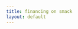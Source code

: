 ```yaml
---
title: financing on smack
layout: default
---
```


<!-- <a href="creative-finance.html">Creative Finance</a>
<a href="creative-finance1.html">Creative Finance</a>
<a href="novation-agreements.html">Novation Agreements</a>
<a href="seller-financing.html">Seller Financing</a>
<a href="subject-to.html">Subject-to</a>
<a href="subject-to1.html">Subject-to</a>
<a href="downpayment.html">Downpayment</a>
<a href="exit-strategies.html">Exit strategies</a>
<a href="real-estate-investing-rules.html">Real Estate Investing Rules</a>
<a href="hybrid.html">Hybrid Interest Rates</a>
<a href="foreclosure-process.html">The Foreclosure Process</a>
<a href="cant-make-payments.html">What if I can't make payments?</a>
<a href="housing-counselors.html">Housing Counselors</a>
<a href="reverse-mortgages.html">Reverse Mortgages</a> -->

